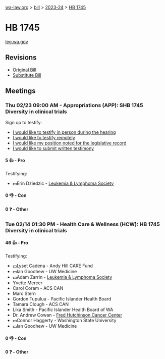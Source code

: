 [wa-law.org](/) > [bill](/bill/) > [2023-24](/bill/2023-24/) > [HB 1745](/bill/2023-24/hb/1745/)

# HB 1745
[leg.wa.gov](https://app.leg.wa.gov/billsummary?BillNumber=1745&Year=2023&Initiative=false)

## Revisions
* [Original Bill](1/)
* [Substitute Bill](S/)

## Meetings
### Thu 02/23 09:00 AM - Appropriations (APP): SHB 1745 Diversity in clinical trials
Sign up to testify:
* [I would like to testify in person during the hearing](https://app.leg.wa.gov/csi/Testifier/Add?chamber=House&mId=30812&aId=152450&caId=21799&tId=1)
* [I would like to testify remotely](https://app.leg.wa.gov/csi/Testifier/Add?chamber=House&mId=30812&aId=152450&caId=21799&tId=2)
* [I would like my position noted for the legislative record](https://app.leg.wa.gov/csi/Testifier/Add?chamber=House&mId=30812&aId=152450&caId=21799&tId=3)
* [I would like to submit written testimony](https://app.leg.wa.gov/csi/Testifier/Add?chamber=House&mId=30812&aId=152450&caId=21799&tId=4)

#### 5 👍 - Pro
Testifying:
* 💵Erin Dziedzic - [Leukemia & Lymphoma Society](/org/leukemia_&_lymphoma_society/)

#### 0 👎 - Con

#### 0 ❓ - Other

### Tue 02/14 01:30 PM - Health Care & Wellness (HCW): HB 1745 Diversity in clinical trials
#### 46 👍 - Pro
Testifying:
* 💵Lyset Cadena - Andy Hill CARE Fund
* 💵Ian Goodhew - UW Medicine
* 💵Adam Zarrin - [Leukemia & Lymphoma Society](/org/leukemia_&_lymphoma_society/)
* Yvette Mercer
* Carol Coram - ACS CAN
* Marc Stern
* Gordon Tupulua - Pacific Islander Health Board
* Tamara Clough - ACS CAN
* Lika Smith - Pacific Islander Health Board of WA
* Dr. Andrew Cowan - [Fred Hutchinson Cancer Center](/org/fred_hutchinson_cancer_center/)
* 💵Connor Haggerty - Washington State University
* 💵Ian Goodhew - UW Medicine

#### 0 👎 - Con

#### 0 ❓ - Other
